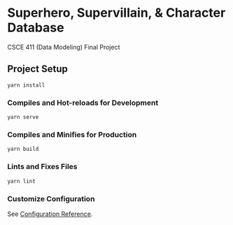 # Superhero, Supervillain, & Character Database
CSCE 411 (Data Modeling) Final Project

## Project Setup
```
yarn install
```

### Compiles and Hot-reloads for Development
```
yarn serve
```

### Compiles and Minifies for Production
```
yarn build
```

### Lints and Fixes Files
```
yarn lint
```

### Customize Configuration
See [Configuration Reference](https://cli.vuejs.org/config/).

